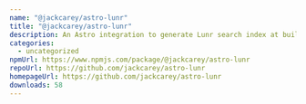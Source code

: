 ```yaml
---
name: "@jackcarey/astro-lunr"
title: "@jackcarey/astro-lunr"
description: An Astro integration to generate Lunr search index at build time
categories:
  - uncategorized
npmUrl: https://www.npmjs.com/package/@jackcarey/astro-lunr
repoUrl: https://github.com/jackcarey/astro-lunr
homepageUrl: https://github.com/jackcarey/astro-lunr
downloads: 58
---
```

